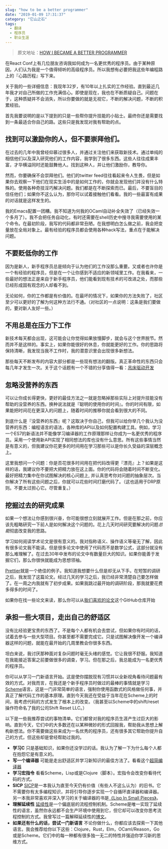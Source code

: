 ```yaml
---
slug: "how to be a better programmer"
date: "2019-01-09 17:31:37"
category: "它山之石"
tags:
  - 翻译
  - 程序员
  - 职业生涯
---
```


> 原文地址：[HOW I BECAME A BETTER PROGRAMMER](http://jlongster.com/How-I-Became-Better-Programmer)

在React Conf上有几位朋友咨询我如何成为一名更优秀的程序员。由于某种原因，人们认为我是一个值得倾听的高级程序员。所以我想有必要把我这些年编程路上的『心路历程』写下来。

关于我的一些详细信息：我现年32岁，有10年以上扎实的工作经验。直到最近几年我才对自己所做的工作充满信心。即使是现在，我也在不断质疑自己。问题在于，这种质疑并不会消失，所以你要做的就是无视它，不断的解决问题，不断的积累经验。

首先我要说明的是以下提到的只是一些帮你提升技能的小贴士。最终你还是需要找到一条最适合你自己的路。这些只是我发现对我有帮助的点。

## 找到可以激励你的人，但不要崇拜他们。

在过去的几年中我曾经仰慕过很多人，并通过关注他们来获取新技术。通过单纯的相信他们以及深入研究他们的工作内容，我学到了很多东西。这些人往往成果丰富，才华横溢同时还能鼓舞他人。找到这种人，并让他们激励你，教导你。

然而，你要确保不会崇拜他们。他们的twitter feed往往看起来令人生畏，但是如果你去观察一下他们在现实生活中的是如何工作的，你就会发现他们并没有什么特殊的。使用各种奇技淫巧解决问题。我们都是在不断探索而已。最后，不要盲目的信任他们；如果你不这么认为，那你可以试着接触他们看看。我的一些最富有成果的对话就是这样发生的。

我的Emacs配置一团糟。我不知道为何我的OCaml自动补全失效了（已经失效一个多月了）。我不会把任务自动化，有时还需要在shell历史中搜寻我需要使用的某个命令。在最初阶段，我写的代码都非常丑陋。在我想明白怎么做之前，我会把变量放在全局对象上。最有经验的程序员都会使用各种hack写法，重点在于能解决问题。

## 不要贬低你的工作

因为是新人，新手程序员总是倾向于认为他们的工作没那么重要。又或者也许你是一个有经验的程序员，但是在一个让你感到不适应的新领域里工作。在我看来，一些最好的想法正是来自于新手程序员，他们能看到现有技术的可改进之处，而那些已经形成固有观念的人却看不到。

无论如何，你的工作都是有价值的。在最坏的情况下，如果你的方法失败了，社区至少可以更好的了解为何这种方法行不通。（对社区的一点说明：这条是我们要做的，要对新人友好一些。）

## 不用总是在压力下工作

新技术每天都会出现，这可能会让你觉得如果放慢脚步，就会与这个世界脱节。然而并不是这样的。事实上，如果你能很好的休息，你就能更好的工作。你的思路将保持清晰，我发现当我不工作时，我的潜意识里会出现很多新想法。

那些每天不断发布的内容大部分都是一些现有想法的翻版。真正革命性的东西只会每几年才发生一次。关于这个话题有一个不错的分享值得一看：[吊床驱动开发](https://www.youtube.com/watch?v=f84n5oFoZBc)

## 忽略没营养的东西

可以让你成长得更快，更好的最佳方法之一就是忽略掉那些实际上对提升技能没有帮助的没营养的东西。换种说法就是『聪明的使用你的时间』。你的时间有限，如果能把时间花在更深入的问题上，随着时间的推移你就会看到很大的不同。

到底什么是『没营养的东西』呢？这取决于你自己，但我可以给你举几个我认为没营养的东西：编程语言的语法，各种库的API以及如何配置构建工具。例如，学习一个ES7的新语法并不能像学习编译器的工作原理那样让你成为一名更优秀的程序员。采用一个使用新API实现了相同想法的库也没有什么意思。所有这些事情当然是有意义的，但我建议你花更多的时间用在学习那些可以是你长久受益的深层概念上。

这里我想问一个问题：你是否花很多时间用在把代码改得更『漂亮』上？如果是这样的话，我建议你不要把大把精力放在这上面。你的代码将会随着时间不断变化。最好把精力集中在你试图解决的核心问题上, 并认真思考你对问题的抽象层次。当你解决了所有这些问题之后，你就可以花些时间打磨代码了。（这也适用于DRP原则。不要太过担心它。尽管重复。）

## 挖掘过去的研究成果

如果一个想法让你感到很兴奋，你可能很想立刻就展开工作。但是在那之前，你应该先粗略研究一下前人是如何解决这个问题的。花上几天时间研究要解决的问题*总能*彻底改变我的思路。

学习如何阅读学术论文是很有意义的。我对指称语义、操作语义等毫无了解，因此有很多论文我不能读。但是很多论文中使用了代码而不是数学公式，这部分就没有那么难理解了。在过去30年中发布的论文中有数量巨大的知识。如果你能善于发掘它们，那么你很快就能成为思想领袖。

[Prettier](https://github.com/prettier/prettier)就是一个绝佳的例子。我知道我想要什么但是却无从下手。在短暂的调研之后，我发现了这篇论文。经过几天的学习之后，我已经非常清楚自己要怎样做了。在一周之内我就有了初步成果。如果我跳过最开始的调研阶段，那我就要花费多得多的时间了。

如果你在找一些论文来读，那么你可以从[我们喜欢的论文](https://github.com/papers-we-love/papers-we-love)这个GitHub仓库开始

## 承担一些大项目，走出自己的舒适区

没有比经验更宝贵的东西了。不是每个人都有机会去尝试，但如果你有时间的话，试着去参与一些大型项目。你甚至都不需要完成它。只是试图解决像开发一个编译器这样的问题，就能在最开始的几周里教会你很多东西。

坦白来说，我讨厌那种面对复杂问题时毫无头绪的感觉。它让我很不舒服。我知道在我能接近答案之前要做很多的调查，学习。但在那之后，我总能成为一名更优秀的程序员。

你可以从学习一门新语言开始。这是使你摆脱现有习惯并以全新视角看待问题最有效的方式。对我而言，在我还是个新手程序员时做过的最棒的事情就是学习[Scheme](https://en.wikipedia.org/wiki/Scheme_(programming_language))语言。这是一门非常简单的语言，强制你使用函数式的风格做任何事，并真正了解代码工作的基本原理。直到今天我还在受益于当年花在Scheme上的时间，我考虑代码的方式发生了根本上的改变。（我甚至以Scheme中的shift/reset操作符命名了我的公司Shift Reset LLC。）

以下是一些我推荐尝试的事物清单。它们都曾对我的程序员生涯产生过巨大的影响。直到今天，它们中的大多数还在以某种微妙的形式回报我，帮助我从思想上解构新想法。你不需要做这些来成为一名优秀的程序员，还有很多其它帮助你提升自己的方式，但这些却是曾经帮助过我的。

- **学习C** 只是基础知识，如果你还没学过的话。我认为了解一下为什么每个人都在抱怨它是有意义的。
- **写一个编译器** 可能是走出舒适区并学习新知识的最佳方法了。看看这个[超简编译器](https://github.com/thejameskyle/the-super-tiny-compiler)
- **学习宏指令** 看看Scheme，Lisp或是Clojure（脚本）。宏指令会改变你看待代码的方式。
- **SICP** [SICP](https://mitpress.mit.edu/sicp/full-text/book/book.html)是一本我认为直至今天仍有价值（有些人不这么认为）的旧书。它不需要你有太多编程知识，并将引导你逐步实现一个自循环直译器和编译器。另一本我非常喜欢并深入学习的关于编译器的书是[《Lisp In Small Pieces》](https://www.amazon.com/Lisp-Small-Pieces-Christian-Queinnec/dp/0521545668)。
- **理解延续性** [延续性](https://en.wikipedia.org/wiki/Continuation)是一个偏底层的流程控制机制。Scheme是唯一实现了延续性的语言，虽然你永远都不会生产环境中使用到它，但它却可以改变你思考流程控制的方式。我曾写过一篇解释延续性的[博文](http://jlongster.com/Whats-in-a-Continuation)。
- **如果还有什么的话，尝试一门新语言** 不论你做什么，你都应该去探索一下其他语言。我会推荐给你以下这些：Clojure，Rust，Elm，OCaml/Reason，Go或是Scheme。它们中的每一种都有很多独一无二的特性并强迫你学习新的思维方式。


